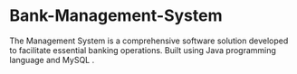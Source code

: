 # Bank-Management-System
The Management System is a comprehensive software solution developed to facilitate essential banking operations. Built using Java programming language and MySQL .
